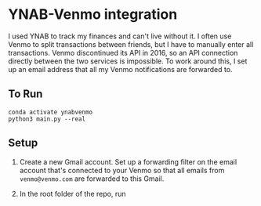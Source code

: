 # YNAB-Venmo integration

I used YNAB to track my finances and can't live without it. I often use Venmo to split transactions between friends, but I have to manually enter all transactions. Venmo discontinued its API in 2016, so an API connection directly between the two services is impossible. 
To work around this, I set up an email address that all my Venmo notifications are forwarded to.

## To Run

```
conda activate ynabvenmo
python3 main.py --real
```


## Setup 

1. Create a new Gmail account. Set up a forwarding filter on the email account that's connected to your Venmo so that all emails from `venmo@venmo.com` are forwarded to this Gmail. 

2. In the root folder of the repo, run 
